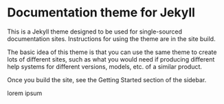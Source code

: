 # Documentation theme for Jekyll 

This is a Jekyll theme designed to be used for single-sourced documentation sites. Instructions for using the theme are in the site build. 

The basic idea of this theme is that you can use the same theme to create lots of different sites, such as what you would need if producing different help systems for different versions, models, etc. of a similar product.

Once you build the site, see the Getting Started section of the sidebar.



lorem ipsum